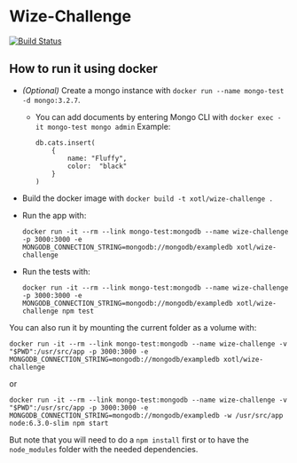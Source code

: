 # Wize-Challenge

[![Build Status](https://travis-ci.org/Xotl/Wize-Challenge.svg?branch=master)](https://travis-ci.org/Xotl/Wize-Challenge)


## How to run it using docker

- *(Optional)* Create a mongo instance with `docker run --name mongo-test -d mongo:3.2.7`.
    - You can add documents by entering Mongo CLI with `docker exec -it mongo-test mongo admin`
    Example:
        ```
        db.cats.insert(
            {
                name: "Fluffy",
                color:  "black"
            }
        )
        ```

- Build the docker image with `docker build -t xotl/wize-challenge .`
- Run the app with:
    ```
    docker run -it --rm --link mongo-test:mongodb --name wize-challenge -p 3000:3000 -e MONGODB_CONNECTION_STRING=mongodb://mongodb/exampledb xotl/wize-challenge
    ```
- Run the tests with: 
    ```
    docker run -it --rm --link mongo-test:mongodb --name wize-challenge -p 3000:3000 -e MONGODB_CONNECTION_STRING=mongodb://mongodb/exampledb xotl/wize-challenge npm test
    ```

You can also run it by mounting the current folder as a volume with:
```
docker run -it --rm --link mongo-test:mongodb --name wize-challenge -v "$PWD":/usr/src/app -p 3000:3000 -e MONGODB_CONNECTION_STRING=mongodb://mongodb/exampledb xotl/wize-challenge
```

or

```
docker run -it --rm --link mongo-test:mongodb --name wize-challenge -v "$PWD":/usr/src/app -p 3000:3000 -e MONGODB_CONNECTION_STRING=mongodb://mongodb/exampledb -w /usr/src/app node:6.3.0-slim npm start
```

But note that you will need to do a `npm install` first or to have the `node_modules` folder with the needed dependencies.

